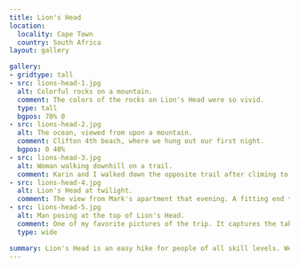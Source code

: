 ```yaml
---
title: Lion's Head
location:
  locality: Cape Town
  country: South Africa
layout: gallery

gallery:
- gridtype: tall
- src: lions-head-1.jpg
  alt: Colorful rocks on a mountain.
  comment: The colors of the rocks on Lion's Head were so vivid.
  type: tall
  bgpos: 70% 0
- src: lions-head-2.jpg
  alt: The ocean, viewed from upon a mountain.
  comment: Clifton 4th beach, where we hung out our first night.
  bgpos: 0 40%
- src: lions-head-3.jpg
  alt: Woman walking downhill on a trail.
  comment: Karin and I walked down the opposite trail after climing to the top.
- src: lions-head-4.jpg
  alt: Lion's Head at twilight.
  comment: The view from Mark's apartment that evening. A fitting end to the day.
- src: lions-head-5.jpg
  alt: Man posing at the top of Lion's Head.
  comment: One of my favorite pictures of the trip. It captures the table cloth so well!
  type: wide

summary: Lion's Head is an easy hike for people of all skill levels. We easily made the top in about an hour, and we heard it's a good spot for night hiking too.
---
```

